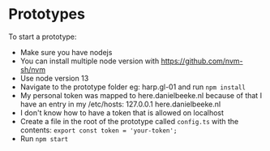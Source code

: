# Prototypes

To start a prototype:
 
- Make sure you have nodejs
- You can install multiple node version with https://github.com/nvm-sh/nvm
- Use node version 13
- Navigate to the prototype folder eg: harp.gl-01 and run `npm install`
- My personal token was mapped to here.danielbeeke.nl because of that I have an entry in my /etc/hosts: 127.0.0.1 here.danielbeeke.nl
- I don't know how to have a token that is allowed on localhost
- Create a file in the root of the prototype called `config.ts` with the contents: `export const token = 'your-token';`
- Run `npm start`
